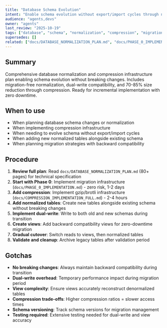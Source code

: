 ```yaml
---
title: "Database Schema Evolution"
intent: "Enable schema evolution without export/import cycles through normalization and compression infrastructure"
audience: "agents,devs"
owner: "agents"
last_review: "2025-10-19"
tags: ["database", "schema", "normalization", "compression", "migration"]
supersedes: []
related: ["docs/DATABASE_NORMALIZATION_PLAN.md", "docs/PHASE_0_IMPLEMENTATION.md", "docs/COMPRESSION_IMPLEMENTATION_FULL.md"]
---
```


## Summary
Comprehensive database normalization and compression infrastructure plan enabling schema evolution without breaking changes. Includes migration-free normalization, dual-write compatibility, and 70-85% size reduction through compression. Ready for incremental implementation with zero downtime.

## When to use
- When planning database schema changes or normalization
- When implementing compression infrastructure
- When needing to evolve schema without export/import cycles
- When adding new normalized tables alongside existing schema
- When planning migration strategies with backward compatibility

## Procedure
1. **Review full plan**: Read `docs/DATABASE_NORMALIZATION_PLAN.md` (80+ pages) for technical specification
2. **Start with Phase 0**: Implement migration infrastructure (`docs/PHASE_0_IMPLEMENTATION.md`) - zero risk, 1-2 days
3. **Add compression**: Implement gzip/brotli infrastructure (`docs/COMPRESSION_IMPLEMENTATION_FULL.md`) - 2-4 hours
4. **Add normalized tables**: Create new tables alongside existing schema without breaking changes
5. **Implement dual-write**: Write to both old and new schemas during transition
6. **Create views**: Add backward compatibility views for zero-downtime migration
7. **Gradual cutover**: Switch reads to views, then normalized tables
8. **Validate and cleanup**: Archive legacy tables after validation period

## Gotchas
- **No breaking changes**: Always maintain backward compatibility during transition
- **Dual-write overhead**: Temporary performance impact during migration period
- **View complexity**: Ensure views accurately reconstruct denormalized tables
- **Compression trade-offs**: Higher compression ratios = slower access times
- **Schema versioning**: Track schema versions for migration management
- **Testing required**: Extensive testing needed for dual-write and view accuracy